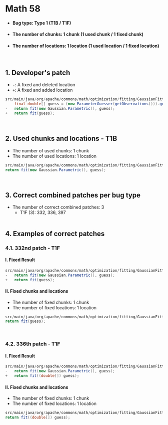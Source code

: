 # Math 58
* <h4>Bug type: Type 1 (T1B / T1F)</h4>
* <h4>The number of chunks: 1 chunk (1 used chunk / 1 fixed chunk)</h4>
* <h4>The number of locations: 1 location (1 used location / 1 fixed location)</h4>
<br>

## 1. Developer's patch
* `-`: A fixed and deleted location
* `+`: A fixed and added location
```java
src/main/java/org/apache/commons/math/optimization/fitting/GaussianFitter.java: 120-121
    final double[] guess = (new ParameterGuesser(getObservations())).guess();
-   return fit(new Gaussian.Parametric(), guess);
+   return fit(guess);
```               
<br>

## 2. Used chunks and locations - T1B
* The number of used chunks: 1 chunk
* The number of used locations: 1 location
```java
src/main/java/org/apache/commons/math/optimization/fitting/GaussianFitter.java: 121
return fit(new Gaussian.Parametric(), guess);
```       
<br>

## 3. Correct combined patches per bug type
* The number of correct combined patches: 3
    * T1F (3): 332, 336, 397
<br><br>

## 4. Examples of correct patches
### 4.1. 332nd patch - T1F
#### I. Fixed Result
```java
src/main/java/org/apache/commons/math/optimization/fitting/GaussianFitter.java: 121
-   return fit(new Gaussian.Parametric(), guess);
+   return fit(guess);
```  

#### II. Fixed chunks and locations
* The number of fixed chunks: 1 chunk
* The number of fixed locations: 1 location
```java
src/main/java/org/apache/commons/math/optimization/fitting/GaussianFitter.java: 121
return fit(guess);
```  
<br>

### 4.2. 336th patch - T1F
#### I. Fixed Result
```java
src/main/java/org/apache/commons/math/optimization/fitting/GaussianFitter.java: 121
-   return fit(new Gaussian.Parametric(), guess);
+   return fit((double[]) guess);
```

#### II. Fixed chunks and locations
* The number of fixed chunks: 1 chunk
* The number of fixed locations: 1 location
```java
src/main/java/org/apache/commons/math/optimization/fitting/GaussianFitter.java: 121
return fit((double[]) guess);
```  
<br><br>